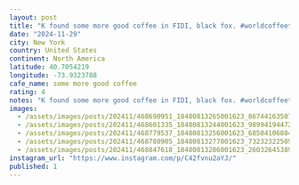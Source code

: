 ```yaml
---
layout: post
title: "K found some more good coffee in FIDI, black fox. #worldcoffeetour"
date: "2024-11-29"
city: New York
country: United States
continent: North America
latitude: 40.7054219
longitude: -73.9323788
cafe_name: some more good coffee
rating: 4
notes: "K found some more good coffee in FIDI, black fox. #worldcoffeetour"
images:
  - /assets/images/posts/202411/468690951_18480813265001623_8674416350760197745_n_18016525133638226.jpg
  - /assets/images/posts/202411/468601335_18480813244001623_989941944725038024_n_18155765323327239.jpg
  - /assets/images/posts/202411/468779537_18480813256001623_6850410688428648268_n_17938142552938970.jpg
  - /assets/images/posts/202411/468780905_18480813277001623_7323232250976741139_n_18040607906186334.jpg
  - /assets/images/posts/202411/468847618_18480813286001623_2603264538979369175_n_17868010209182089.jpg
instagram_url: "https://www.instagram.com/p/C42fvnu2aYJ/"
published: 1
---
```

